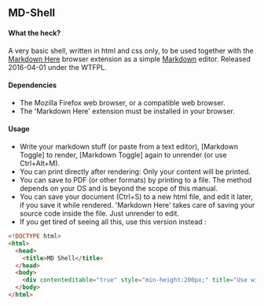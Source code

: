 ## MD-Shell
#### What the heck?

A very basic shell, written in html and css only, to be used together with the [Markdown Here](http://markdown-here.com/) browser extension as a simple [Markdown](https://github.com/adam-p/markdown-here/wiki/Markdown-Here-Cheatsheet) editor.
Released 2016-04-01 under the WTFPL.

#### Dependencies

- The Mozilla Firefox web browser, or a compatible web browser.
- The 'Markdown Here' extension must be installed in your browser.

#### Usage

- Write your markdown stuff (or paste from a text editor), <right click>[Markdown Toggle] to render, <right click>[Markdown Toggle] again to unrender (or use Ctrl+Alt+M).
- You can print directly after rendering: Only your content will be printed.
- You can save to PDF (or other formats) by printing to a file. The method depends on your OS and is beyond the scope of this manual.
- You can save your document (Ctrl+S) to a new html file, and edit it later, if you save it while rendered. 'Markdown Here' takes care of saving your source code inside the file. Just unrender to edit.
- If you get tired of seeing all this, use this version instead :

```html
<!DOCTYPE html>
<html>
  <head>
    <title>MD Shell</title>
  </head>
  <body>
    <div contenteditable="true" style="min-height:200px;" title="Use with 'Markdown Here' extension!"></div>
  </body>
</html>
```
